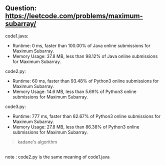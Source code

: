 ## Question: https://leetcode.com/problems/maximum-subarray/

code1.java:
* Runtime: 0 ms, faster than 100.00% of Java online submissions for Maximum Subarray.
* Memory Usage: 37.8 MB, less than 98.12% of Java online submissions for Maximum Subarray.

code2.py:
* Runtime: 60 ms, faster than 93.48% of Python3 online submissions for Maximum Subarray.
* Memory Usage: 14.6 MB, less than 5.69% of Python3 online submissions for Maximum Subarray.

code3.py:
* Runtime: 777 ms, faster than 82.67% of Python3 online submissions for Maximum Subarray.
* Memory Usage: 27.8 MB, less than 86.38% of Python3 online submissions for Maximum Subarray.
> kadane's algorithm

</br>note : code2.py is the same meaning of code1.java